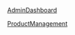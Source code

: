 
   [AdminDashboard](https://v0.dev/chat?q=Create%20a%20React%20component%20named%20%60AdminDashboard%60%20using%20JavaScript%20(.jsx)%20and%20Tailwind%20CSS.%20It%20should%20serve%20as%20the%20main%20entry%20point%20for%20admin%20functionalities%2C%20displaying%20navigation%20options%20for%20managing%20products%2C%20users%2C%20and%20orders.%20The%20component%20should%20have%20a%20responsive%20layout%20with%20a%20sidebar%20for%20navigation%20and%20a%20main%20content%20area.)



   [ProductManagement](https://v0.dev/chat?q=Create%20a%20React%20component%20named%20%60ProductManagement%60%20using%20JavaScript%20(.jsx)%20and%20Tailwind%20CSS.%20It%20should%20allow%20admins%20to%20add%2C%20update%2C%20and%20remove%20products%2C%20displaying%20a%20list%20of%20products%20in%20a%20table%20with%20action%20buttons.%20The%20component%20should%20include%20forms%20for%20adding%20and%20editing%20products.)